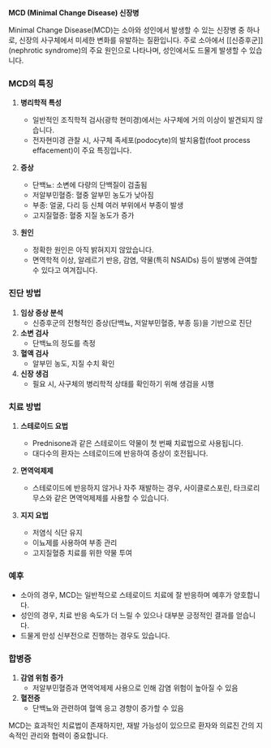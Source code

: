 **MCD (Minimal Change Disease) 신장병**

Minimal Change Disease(MCD)는 소아와 성인에서 발생할 수 있는 신장병 중 하나로, 신장의 사구체에서 미세한 변화를 유발하는 질환입니다. 주로 소아에서 [[신증후군]](nephrotic syndrome)의 주요 원인으로 나타나며, 성인에서도 드물게 발생할 수 있습니다.

### **MCD의 특징**

1. **병리학적 특성**
    
    - 일반적인 조직학적 검사(광학 현미경)에서는 사구체에 거의 이상이 발견되지 않습니다.
    - 전자현미경 관찰 시, 사구체 족세포(podocyte)의 발치융합(foot process effacement)이 주요 특징입니다.
2. **증상**
    
    - 단백뇨: 소변에 다량의 단백질이 검출됨
    - 저알부민혈증: 혈중 알부민 농도가 낮아짐
    - 부종: 얼굴, 다리 등 신체 여러 부위에서 부종이 발생
    - 고지질혈증: 혈중 지질 농도가 증가
3. **원인**
    
    - 정확한 원인은 아직 밝혀지지 않았습니다.
    - 면역학적 이상, 알레르기 반응, 감염, 약물(특히 NSAIDs) 등이 발병에 관여할 수 있다고 여겨집니다.

### **진단 방법**

1. **임상 증상 분석**
    - 신증후군의 전형적인 증상(단백뇨, 저알부민혈증, 부종 등)을 기반으로 진단
2. **소변 검사**
    - 단백뇨의 정도를 측정
3. **혈액 검사**
    - 알부민 농도, 지질 수치 확인
4. **신장 생검**
    - 필요 시, 사구체의 병리학적 상태를 확인하기 위해 생검을 시행

### **치료 방법**

1. **스테로이드 요법**
    
    - Prednisone과 같은 스테로이드 약물이 첫 번째 치료법으로 사용됩니다.
    - 대다수의 환자는 스테로이드에 반응하여 증상이 호전됩니다.
2. **면역억제제**
    
    - 스테로이드에 반응하지 않거나 자주 재발하는 경우, 사이클로스포린, 타크로리무스와 같은 면역억제제를 사용할 수 있습니다.
3. **지지 요법**
    
    - 저염식 식단 유지
    - 이뇨제를 사용하여 부종 관리
    - 고지질혈증 치료를 위한 약물 투여

### **예후**

- 소아의 경우, MCD는 일반적으로 스테로이드 치료에 잘 반응하며 예후가 양호합니다.
- 성인의 경우, 치료 반응 속도가 더 느릴 수 있으나 대부분 긍정적인 결과를 얻습니다.
- 드물게 만성 신부전으로 진행하는 경우도 있습니다.

### **합병증**

1. **감염 위험 증가**
    - 저알부민혈증과 면역억제제 사용으로 인해 감염 위험이 높아질 수 있음
2. **혈전증**
    - 단백뇨와 관련하여 혈액 응고 경향이 증가할 수 있음

MCD는 효과적인 치료법이 존재하지만, 재발 가능성이 있으므로 환자와 의료진 간의 지속적인 관리와 협력이 중요합니다.